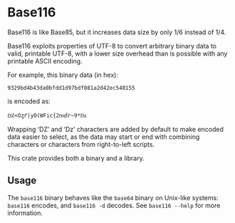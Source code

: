 Base116
=======

Base116 is like Base85, but it increases data size by only 1/6 instead of
1/4.

Base116 exploits properties of UTF-8 to convert arbitrary binary data to
valid, printable UTF-8, with a lower size overhead than is possible with
any printable ASCII encoding.

For example, this binary data (in hex):

```text
9329bd4b43da0bfdd1d97bdf081a2d42ec540155
```

is encoded as:

```text
Ǳ<Oȥґ|yO(WFic{2n㎨r~9*ǲ
```

Wrapping ‘Ǳ’ and ‘ǲ’ characters are added by default to make encoded data
easier to select, as the data may start or end with combining characters or
characters from right-to-left scripts.

This crate provides both a binary and a library.

Usage
-----

The `base116` binary behaves like the `base64` binary on Unix-like systems:
`base116` encodes, and `base116 -d` decodes. See `base116 --help` for more
information.
